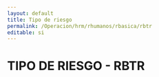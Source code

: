 ```yaml
---
layout: default
title: Tipo de riesgo
permalink: /Operacion/hrm/rhumanos/rbasica/rbtr
editable: si
---
```


# TIPO DE RIESGO - RBTR  

